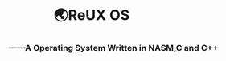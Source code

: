 # <p align="center">🌏ReUX OS</p>
### <p align="right">——A Operating System Written in NASM,C and C++</p>